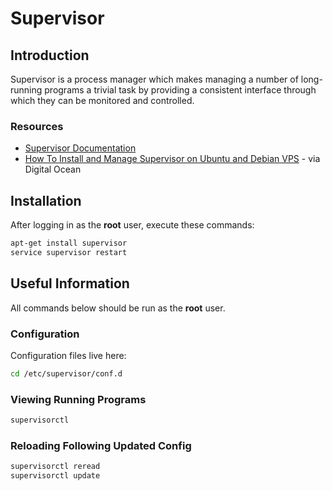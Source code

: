 # Supervisor

## Introduction

Supervisor is a process manager which makes managing a number of long-running programs a trivial task by providing a consistent interface through which they can be monitored and controlled.

### Resources

* [Supervisor Documentation](http://supervisord.org/)
* [How To Install and Manage Supervisor on Ubuntu and Debian VPS](https://www.digitalocean.com/community/tutorials/how-to-install-and-manage-supervisor-on-ubuntu-and-debian-vps) - via Digital Ocean

## Installation

After logging in as the **root** user, execute these commands:

```bash
apt-get install supervisor
service supervisor restart
```

## Useful Information

All commands below should be run as the **root** user.

### Configuration

Configuration files live here:

```bash
cd /etc/supervisor/conf.d
```

### Viewing Running Programs

```bash
supervisorctl
```

### Reloading Following Updated Config

```bash
supervisorctl reread
supervisorctl update
```
